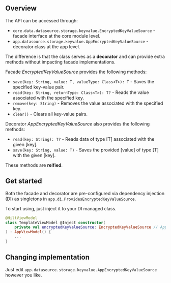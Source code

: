 ## Overview

The API can be accessed through:
- `core.data.datasource.storage.keyvalue.EncryptedKeyValueSource` - facade interface at the core module level.
- `app.datasource.storage.keyvalue.AppEncryptedKeyValueSource` - decorator class at the app level.

The difference is that the class serves as a **decorator** and can provide extra methods without impacting facade implementations.

Facade *EncryptedKeyValueSource* provides the following methods:

- `save(key: String, value: T, valueType: Class<T>): T` - Saves the specified key-value pair.
- `read(key: String, returnType: Class<T>): T?` - Reads the value associated with the specified key.
- `remove(key: String)` - Removes the value associated with the specified key.
- `clear()` - Clears all key-value pairs.

Decorator *AppEncryptedKeyValueSource* also provides the following methods:

- `read(key: String): T?` - Reads data of type [T] associated with the given [key].
- `save(key: String, value: T)` - Saves the provided [value] of type [T] with the given [key].

These methods are **reified**.

## Get started

Both the facade and decorator are pre-configured via dependency injection (DI) as singletons in `app.di.ProvidesEncryptedKeyValueSource`.

To start using, just inject it to your DI managed class.

```kotlin
@HiltViewModel
class TemplateViewModel @Inject constructor(
    private val encryptedKeyValueSource: EncryptedKeyValueSource // AppEncryptedKeyValueSource
) : AppViewModel() {
    ...
}
```

## Changing implementation

Just edit `app.datasource.storage.keyvalue.AppEncryptedKeyValueSource` however you like.